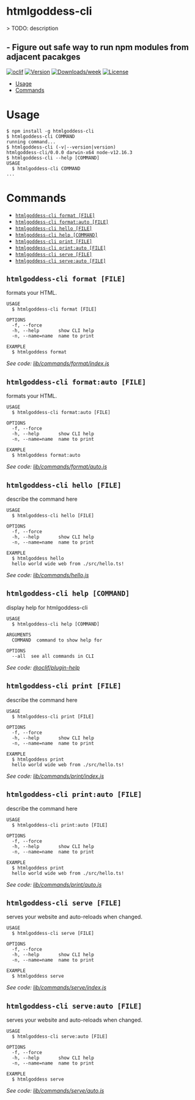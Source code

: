 htmlgoddess-cli
===============

&gt; TODO: description
## - Figure out safe way to run npm modules from adjacent pacakges


[![oclif](https://img.shields.io/badge/cli-oclif-brightgreen.svg)](https://oclif.io)
[![Version](https://img.shields.io/npm/v/htmlgoddess-cli.svg)](https://npmjs.org/package/htmlgoddess-cli)
[![Downloads/week](https://img.shields.io/npm/dw/htmlgoddess-cli.svg)](https://npmjs.org/package/htmlgoddess-cli)
[![License](https://img.shields.io/npm/l/htmlgoddess-cli.svg)](https://github.com/jonascript/htmlgoddess-cli/blob/master/package.json)

<!-- toc -->
* [Usage](#usage)
* [Commands](#commands)
<!-- tocstop -->
# Usage
<!-- usage -->
```sh-session
$ npm install -g htmlgoddess-cli
$ htmlgoddess-cli COMMAND
running command...
$ htmlgoddess-cli (-v|--version|version)
htmlgoddess-cli/0.0.0 darwin-x64 node-v12.16.3
$ htmlgoddess-cli --help [COMMAND]
USAGE
  $ htmlgoddess-cli COMMAND
...
```
<!-- usagestop -->
# Commands
<!-- commands -->
* [`htmlgoddess-cli format [FILE]`](#htmlgoddess-cli-format-file)
* [`htmlgoddess-cli format:auto [FILE]`](#htmlgoddess-cli-formatauto-file)
* [`htmlgoddess-cli hello [FILE]`](#htmlgoddess-cli-hello-file)
* [`htmlgoddess-cli help [COMMAND]`](#htmlgoddess-cli-help-command)
* [`htmlgoddess-cli print [FILE]`](#htmlgoddess-cli-print-file)
* [`htmlgoddess-cli print:auto [FILE]`](#htmlgoddess-cli-printauto-file)
* [`htmlgoddess-cli serve [FILE]`](#htmlgoddess-cli-serve-file)
* [`htmlgoddess-cli serve:auto [FILE]`](#htmlgoddess-cli-serveauto-file)

## `htmlgoddess-cli format [FILE]`

formats your HTML.

```
USAGE
  $ htmlgoddess-cli format [FILE]

OPTIONS
  -f, --force
  -h, --help       show CLI help
  -n, --name=name  name to print

EXAMPLE
  $ htmlgoddess format
```

_See code: [lib/commands/format/index.js](https://github.com/jonascript/htmlgoddess-cli/blob/v0.0.0/lib/commands/format/index.js)_

## `htmlgoddess-cli format:auto [FILE]`

formats your HTML.

```
USAGE
  $ htmlgoddess-cli format:auto [FILE]

OPTIONS
  -f, --force
  -h, --help       show CLI help
  -n, --name=name  name to print

EXAMPLE
  $ htmlgoddess format:auto
```

_See code: [lib/commands/format/auto.js](https://github.com/jonascript/htmlgoddess-cli/blob/v0.0.0/lib/commands/format/auto.js)_

## `htmlgoddess-cli hello [FILE]`

describe the command here

```
USAGE
  $ htmlgoddess-cli hello [FILE]

OPTIONS
  -f, --force
  -h, --help       show CLI help
  -n, --name=name  name to print

EXAMPLE
  $ htmlgoddess hello
  hello world wide web from ./src/hello.ts!
```

_See code: [lib/commands/hello.js](https://github.com/jonascript/htmlgoddess-cli/blob/v0.0.0/lib/commands/hello.js)_

## `htmlgoddess-cli help [COMMAND]`

display help for htmlgoddess-cli

```
USAGE
  $ htmlgoddess-cli help [COMMAND]

ARGUMENTS
  COMMAND  command to show help for

OPTIONS
  --all  see all commands in CLI
```

_See code: [@oclif/plugin-help](https://github.com/oclif/plugin-help/blob/v3.1.0/src/commands/help.ts)_

## `htmlgoddess-cli print [FILE]`

describe the command here

```
USAGE
  $ htmlgoddess-cli print [FILE]

OPTIONS
  -f, --force
  -h, --help       show CLI help
  -n, --name=name  name to print

EXAMPLE
  $ htmlgoddess print
  hello world wide web from ./src/hello.ts!
```

_See code: [lib/commands/print/index.js](https://github.com/jonascript/htmlgoddess-cli/blob/v0.0.0/lib/commands/print/index.js)_

## `htmlgoddess-cli print:auto [FILE]`

describe the command here

```
USAGE
  $ htmlgoddess-cli print:auto [FILE]

OPTIONS
  -f, --force
  -h, --help       show CLI help
  -n, --name=name  name to print

EXAMPLE
  $ htmlgoddess print
  hello world wide web from ./src/hello.ts!
```

_See code: [lib/commands/print/auto.js](https://github.com/jonascript/htmlgoddess-cli/blob/v0.0.0/lib/commands/print/auto.js)_

## `htmlgoddess-cli serve [FILE]`

serves your website and auto-reloads when changed.

```
USAGE
  $ htmlgoddess-cli serve [FILE]

OPTIONS
  -f, --force
  -h, --help       show CLI help
  -n, --name=name  name to print

EXAMPLE
  $ htmlgoddess serve
```

_See code: [lib/commands/serve/index.js](https://github.com/jonascript/htmlgoddess-cli/blob/v0.0.0/lib/commands/serve/index.js)_

## `htmlgoddess-cli serve:auto [FILE]`

serves your website and auto-reloads when changed.

```
USAGE
  $ htmlgoddess-cli serve:auto [FILE]

OPTIONS
  -f, --force
  -h, --help       show CLI help
  -n, --name=name  name to print

EXAMPLE
  $ htmlgoddess serve
```

_See code: [lib/commands/serve/auto.js](https://github.com/jonascript/htmlgoddess-cli/blob/v0.0.0/lib/commands/serve/auto.js)_
<!-- commandsstop -->
